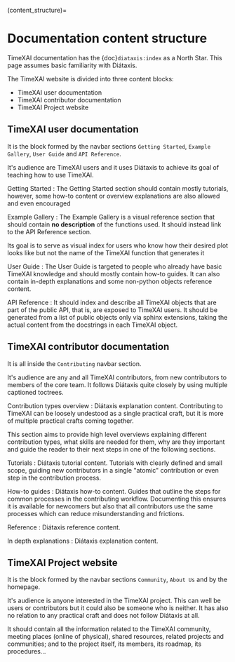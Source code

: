 (content_structure)=
# Documentation content structure

TimeXAI documentation has the {doc}`diataxis:index` as a North Star.
This page assumes basic familiarity with Diátaxis.

The TimeXAI website is divided into three content blocks:

* TimeXAI user documentation
* TimeXAI contributor documentation
* TimeXAI Project website

## TimeXAI user documentation
It is the block formed by the navbar sections
`Getting Started`, `Example Gallery`, `User Guide` and `API Reference`.

It's audience are TimeXAI users and it uses Diátaxis to achieve its goal of
teaching how to use TimeXAI.

Getting Started
: The Getting Started section should contain mostly tutorials, however, some
  how-to content or overview explanations are also allowed and even encouraged

Example Gallery
: The Example Gallery is a visual reference section that should contain
  **no description** of the functions used. It should instead link to the
  API Reference section.

  Its goal is to serve as visual index for users who know how their desired plot
  looks like but not the name of the TimeXAI function that generates it

User Guide
: The User Guide is targeted to people who already have basic TimeXAI knowledge
  and should mostly contain how-to guides.
  It can also contain in-depth explanations and some non-python objects reference
  content.

API Reference
: It should index and describe all TimeXAI objects that are part of the public API,
  that is, are exposed to TimeXAI users. It should be generated from a list of
  public objects only via sphinx extensions, taking the actual content from
  the docstrings in each TimeXAI object.

## TimeXAI contributor documentation
It is all inside the `Contributing` navbar section.

It's audience are any and all TimeXAI contributors, from new contributors to members
of the core team.
It follows Diátaxis quite closely by using multiple captioned toctrees.

Contribution types overview
: Diátaxis explanation content. Contributing to TimeXAI can be loosely undestood
  as a single practical craft, but it is more of multiple practical crafts
  coming together.

  This section aims to provide high level overviews explaining different
  contribution types, what skills are needed for them, why are they important
  and guide the reader to their next steps in one of the following sections.

Tutorials
: Diátaxis tutorial content. Tutorials with clearly defined and small scope,
  guiding new contributors in a single "atomic" contribution or even step
  in the contribution process.

How-to guides
: Diátaxis how-to content. Guides that outline the steps for common processes
  in the contributing workflow. Documenting this ensures it is available
  for newcomers but also that all contributors use the same processes
  which can reduce misunderstanding and frictions.

Reference
: Diátaxis reference content.

In depth explanations
: Diátaxis explanation content.

## TimeXAI Project website
It is the block formed by the navbar sections
`Community`, `About Us` and by the homepage.

It's audience is anyone interested in the TimeXAI project.
This can well be users or contributors but it could also be someone
who is neither. It has also no relation to any practical craft
and does not follow Diátaxis at all.

It should contain all the information related to the TimeXAI community,
meeting places (online of physical), shared resources, related
projects and communities; and to the project itself, its members,
its roadmap, its procedures...
